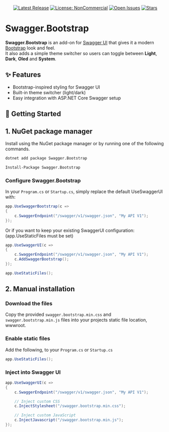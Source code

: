 <div align="center">

[![Latest Release](https://img.shields.io/github/v/release/nhave/Swagger.Bootstrap?style=for-the-badge)](https://github.com/nhave/Swagger.Bootstrap/releases)
[![License: NonCommercial](https://img.shields.io/badge/License-NonCommercial-orange?style=for-the-badge)](https://github.com/nhave/Swagger.Bootstrap/blob/main/LICENSE)
[![Open Issues](https://img.shields.io/github/issues/nhave/Swagger.Bootstrap?style=for-the-badge)](https://github.com/nhave/Swagger.Bootstrap/issues)
[![Stars](https://img.shields.io/github/stars/nhave/Swagger.Bootstrap?style=for-the-badge)](https://github.com/nhave/Swagger.Bootstrap/stargazers)

</div>

# Swagger.Bootstrap

**Swagger.Bootstrap** is an add-on for [Swagger UI](https://swagger.io/tools/swagger-ui/) that gives it a modern [Bootstrap](https://getbootstrap.com/) look and feel.  
It also adds a simple theme switcher so users can toggle between **Light**, **Dark**, **Oled** and **System**.

## ✨ Features
- Bootstrap-inspired styling for Swagger UI
- Built-in theme switcher (light/dark)
- Easy integration with ASP.NET Core Swagger setup

## 📂 Getting Started

## 1. NuGet package manager
Install using the NuGet package manager or by running one of the following commands.
```bash
dotnet add package Swagger.Bootstrap
```
```bash
Install-Package Swagger.Bootstrap
```

### Configure Swagger.Bootstrap
In your `Program.cs` or `Startup.cs`, simply replace the default UseSwaggerUI with:

```csharp
app.UseSwaggerBootstrap(c =>
{
    c.SwaggerEndpoint("/swagger/v1/swagger.json", "My API V1");
});
```

Or if you want to keep your existing SwaggerUI configuration:  
(app.UseStaticFiles must be set)

```csharp
app.UseSwaggerUI(c =>
{
    c.SwaggerEndpoint("/swagger/v1/swagger.json", "My API V1");
    c.AddSwaggerBootstrap();
});

app.UseStaticFiles();
```

## 2. Manual installation
### Download the files
Copy the provided `swagger.bootstrap.min.css` and `swagger.bootstrap.min.js` files into your projects static file location, wwwroot.

### Enable static files
Add the following, to your `Program.cs` or `Startup.cs`
```csharp
app.UseStaticFiles();
```

### Inject into Swagger UI
```csharp
app.UseSwaggerUI(c =>
{
    c.SwaggerEndpoint("/swagger/v1/swagger.json", "My API V1");

    // Inject custom CSS
    c.InjectStylesheet("/swagger.bootstrap.min.css");

    // Inject custom JavaScript
    c.InjectJavascript("/swagger.bootstrap.min.js");
});
```